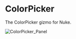 # ColorPicker
The ColorPicker gizmo for Nuke.

![ColorPicker_Panel](https://user-images.githubusercontent.com/33220975/170028052-6f68a47c-bfb4-449f-9dcb-c957a7ca73d2.png)
